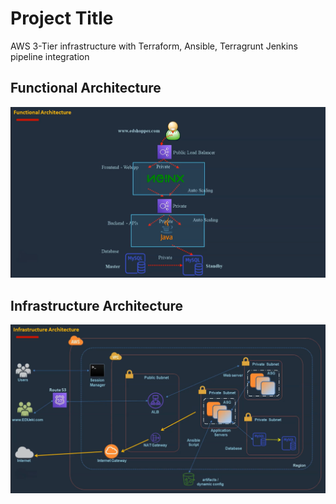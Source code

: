 # Project Title
AWS 3-Tier infrastructure with Terraform, Ansible, Terragrunt Jenkins pipeline integration

## **Functional Architecture**

![Functional Architecture](functional-architecture.png)

## **Infrastructure Architecture**

![Infrastructure Architecture](infrastructure-architecture.png)
